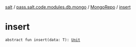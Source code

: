 [salt](../../index.md) / [pass.salt.code.modules.db.mongo](../index.md) / [MongoRepo](index.md) / [insert](./insert.md)

# insert

`abstract fun insert(data: T): `[`Unit`](https://kotlinlang.org/api/latest/jvm/stdlib/kotlin/-unit/index.html)